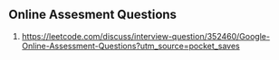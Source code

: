 
## Online Assesment Questions

1. https://leetcode.com/discuss/interview-question/352460/Google-Online-Assessment-Questions?utm_source=pocket_saves
